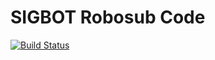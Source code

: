 # SIGBOT Robosub Code 
[![Build Status](https://travis-ci.org/acm-uiuc/robosub.svg?branch=master)](https://travis-ci.org/acm-uiuc/robosub)
